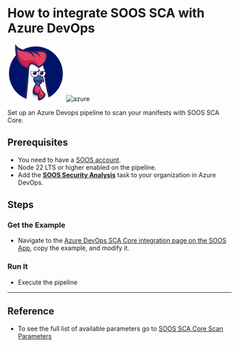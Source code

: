 # How to integrate SOOS SCA with Azure DevOps
<div>
<img src="../assets/img/SOOS-Icon.png" alt="SOOS" width="128" height="128">
<img src="../assets/img/azure.png" alt="azure" width="128" height="128">
</div>

Set up an Azure Devops pipeline to scan your manifests with SOOS SCA Core.

## Prerequisites
- You need to have a [SOOS account](https://app.soos.io/register).
- Node 22 LTS or higher enabled on the pipeline.
- Add the [**SOOS Security Analysis**](https://marketplace.visualstudio.com/items?itemName=SOOS.SOOS-Security-Analysis) task to your organization in Azure DevOps.

## Steps

### **Get the Example**

* Navigate to the [Azure DevOps SCA Core integration page on the SOOS App](https://app.soos.io/integrate/sca?id=azure-devops), copy the example, and modify it.

### **Run It**

* Execute the pipeline

---

## Reference
* To see the full list of available parameters go to [SOOS SCA Core Scan Parameters](https://github.com/soos-io/soos-sca#parameters)